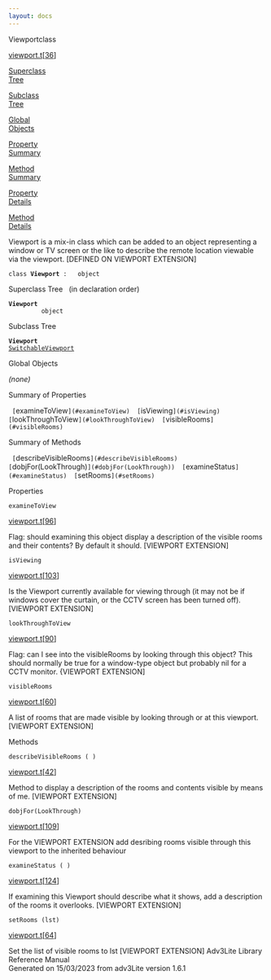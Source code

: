 ```yaml
---
layout: docs
---
```

<span class="title">Viewport</span><span class="type">class</span>

[viewport.t](../file/viewport.t.html)\[[36](../source/viewport.t.html#36)\]

[Superclass  
Tree](#_SuperClassTree_)

[Subclass  
Tree](#_SubClassTree_)

[Global  
Objects](#_ObjectSummary_)

[Property  
Summary](#_PropSummary_)

[Method  
Summary](#_MethodSummary_)

[Property  
Details](#_Properties_)

[Method  
Details](#_Methods_)



Viewport is a mix-in class which can be added to an object representing
a window or TV screen or the like to describe the remote location
viewable via the viewport. \[DEFINED ON VIEWPORT EXTENSION\]

`class `**`Viewport`**` :   object`



<span id="_SuperClassTree_"></span>



<span class="hdln">Superclass Tree</span>   (in declaration order)



**`Viewport`**  
`         object`  
<span id="_SubClassTree_"></span>



<span class="hdln">Subclass Tree</span>  



**`Viewport`**  
[`SwitchableViewport`](../object/SwitchableViewport.html)  
<span id="_ObjectSummary_"></span>



<span class="hdln">Global Objects</span>  



*(none)* <span id="_PropSummary_"></span>



<span class="hdln">Summary of Properties</span>  



` [`examineToView`](#examineToView)  [`isViewing`](#isViewing)  [`lookThroughToView`](#lookThroughToView)  [`visibleRooms`](#visibleRooms)  `

<span id="_MethodSummary_"></span>



<span class="hdln">Summary of Methods</span>  



` [`describeVisibleRooms`](#describeVisibleRooms)  [`dobjFor(LookThrough)`](#dobjFor(LookThrough))  [`examineStatus`](#examineStatus)  [`setRooms`](#setRooms)  `

<span id="_Properties_"></span>



<span class="hdln">Properties</span>  



<span id="examineToView"></span>

`examineToView`

[viewport.t](../file/viewport.t.html)\[[96](../source/viewport.t.html#96)\]



Flag: should examining this object display a description of the visible
rooms and their contents? By default it should. \[VIEWPORT EXTENSION\]



<span id="isViewing"></span>

`isViewing`

[viewport.t](../file/viewport.t.html)\[[103](../source/viewport.t.html#103)\]



Is the Viewport currently available for viewing through (it may not be
if windows cover the curtain, or the CCTV screen has been turned off).
\[VIEWPORT EXTENSION\]



<span id="lookThroughToView"></span>

`lookThroughToView`

[viewport.t](../file/viewport.t.html)\[[90](../source/viewport.t.html#90)\]



Flag: can I see into the visibleRooms by looking through this object?
This should normally be true for a window-type object but probably nil
for a CCTV monitor. {VIEWPORT EXTENSION\]



<span id="visibleRooms"></span>

`visibleRooms`

[viewport.t](../file/viewport.t.html)\[[60](../source/viewport.t.html#60)\]



A list of rooms that are made visible by looking through or at this
viewport. \[VIEWPORT EXTENSION\]



<span id="_Methods_"></span>



<span class="hdln">Methods</span>  



<span id="describeVisibleRooms"></span>

`describeVisibleRooms ( )`

[viewport.t](../file/viewport.t.html)\[[42](../source/viewport.t.html#42)\]



Method to display a description of the rooms and contents visible by
means of me. \[VIEWPORT EXTENSION\]



<span id="dobjFor(LookThrough)"></span>

`dobjFor(LookThrough)`

[viewport.t](../file/viewport.t.html)\[[109](../source/viewport.t.html#109)\]



For the VIEWPORT EXTENSION add desribing rooms visible through this
viewport to the inherited behaviour



<span id="examineStatus"></span>

`examineStatus ( )`

[viewport.t](../file/viewport.t.html)\[[124](../source/viewport.t.html#124)\]



If examining this Viewport should describe what it shows, add a
description of the rooms it overlooks. \[VIEWPORT EXTENSION\]



<span id="setRooms"></span>

`setRooms (lst)`

[viewport.t](../file/viewport.t.html)\[[64](../source/viewport.t.html#64)\]



Set the list of visible rooms to lst \[VIEWPORT EXTENSION\]
Adv3Lite Library Reference Manual  
Generated on 15/03/2023 from adv3Lite version 1.6.1


